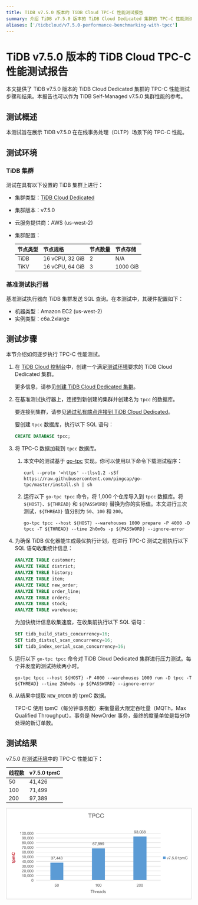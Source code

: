 ```yaml
---
title: TiDB v7.5.0 版本的 TiDB Cloud TPC-C 性能测试报告
summary: 介绍 TiDB v7.5.0 版本的 TiDB Cloud Dedicated 集群的 TPC-C 性能测试结果。
aliases: ['/tidbcloud/v7.5.0-performance-benchmarking-with-tpcc']
---
```


# TiDB v7.5.0 版本的 TiDB Cloud TPC-C 性能测试报告

本文提供了 TiDB v7.5.0 版本的 TiDB Cloud Dedicated 集群的 TPC-C 性能测试步骤和结果。本报告也可以作为 TiDB Self-Managed v7.5.0 集群性能的参考。

## 测试概述

本测试旨在展示 TiDB v7.5.0 在在线事务处理（OLTP）场景下的 TPC-C 性能。

## 测试环境

### TiDB 集群

测试在具有以下设置的 TiDB 集群上进行：

- 集群类型：[TiDB Cloud Dedicated](/tidb-cloud/select-cluster-tier.md#tidb-cloud-dedicated)
- 集群版本：v7.5.0
- 云服务提供商：AWS (us-west-2)
- 集群配置：

   | 节点类型 | 节点规格       | 节点数量 | 节点存储 |
   | :-------- | :-------------- | :------------ | :----------- |
   | TiDB      | 16 vCPU, 32 GiB | 2             | N/A          |
   | TiKV      | 16 vCPU, 64 GiB | 3             | 1000 GiB     |

### 基准测试执行器

基准测试执行器向 TiDB 集群发送 SQL 查询。在本测试中，其硬件配置如下：

- 机器类型：Amazon EC2 (us-west-2)
- 实例类型：c6a.2xlarge

## 测试步骤

本节介绍如何逐步执行 TPC-C 性能测试。

1. 在 [TiDB Cloud 控制台](https://tidbcloud.com/)中，创建一个满足[测试环境](#tidb-集群)要求的 TiDB Cloud Dedicated 集群。

   更多信息，请参见[创建 TiDB Cloud Dedicated 集群](/tidb-cloud/create-tidb-cluster.md)。

2. 在基准测试执行器上，连接到新创建的集群并创建名为 `tpcc` 的数据库。

   要连接到集群，请参见[通过私有端点连接到 TiDB Cloud Dedicated](/tidb-cloud/set-up-private-endpoint-connections.md)。

   要创建 `tpcc` 数据库，执行以下 SQL 语句：

   ```sql
   CREATE DATABASE tpcc;
   ```

3. 将 TPC-C 数据加载到 `tpcc` 数据库。

   1. 本文中的测试基于 [go-tpc](https://github.com/pingcap/go-tpc) 实现。你可以使用以下命令下载测试程序：

      ```shell
      curl --proto '=https' --tlsv1.2 -sSf https://raw.githubusercontent.com/pingcap/go-tpc/master/install.sh | sh
      ```

   2. 运行以下 `go-tpc tpcc` 命令，将 1,000 个仓库导入到 `tpcc` 数据库。将 `${HOST}`、`${THREAD}` 和 `${PASSWORD}` 替换为你的实际值。本文进行三次测试，`${THREAD}` 值分别为 `50`、`100` 和 `200`。

      ```shell
      go-tpc tpcc --host ${HOST} --warehouses 1000 prepare -P 4000 -D tpcc -T ${THREAD} --time 2h0m0s -p ${PASSWORD} --ignore-error
      ```

4. 为确保 TiDB 优化器能生成最优执行计划，在进行 TPC-C 测试之前执行以下 SQL 语句收集统计信息：

   ```sql
   ANALYZE TABLE customer;
   ANALYZE TABLE district;
   ANALYZE TABLE history;
   ANALYZE TABLE item;
   ANALYZE TABLE new_order;
   ANALYZE TABLE order_line;
   ANALYZE TABLE orders;
   ANALYZE TABLE stock;
   ANALYZE TABLE warehouse;
   ```

   为加快统计信息收集速度，在收集前执行以下 SQL 语句：

   ```sql
   SET tidb_build_stats_concurrency=16;
   SET tidb_distsql_scan_concurrency=16;
   SET tidb_index_serial_scan_concurrency=16;
   ```

5. 运行以下 `go-tpc tpcc` 命令对 TiDB Cloud Dedicated 集群进行压力测试。每个并发度的测试持续两小时。

   ```shell
   go-tpc tpcc --host ${HOST} -P 4000 --warehouses 1000 run -D tpcc -T ${THREAD} --time 2h0m0s -p ${PASSWORD} --ignore-error
   ```

6. 从结果中提取 `NEW_ORDER` 的 tpmC 数据。

   TPC-C 使用 tpmC（每分钟事务数）来衡量最大限定吞吐量（MQTh，Max Qualified Throughput）。事务是 NewOrder 事务，最终的度量单位是每分钟处理的新订单数。

## 测试结果

v7.5.0 在[测试环境](#测试环境)中的 TPC-C 性能如下：

| 线程数 | v7.5.0 tpmC |
| :------ | :---------- |
| 50      | 41,426      |
| 100     | 71,499      |
| 200     | 97,389      |

![TPC-C](/media/tidb-cloud/v7.5.0_tpcc.png)
